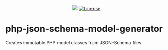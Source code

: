 <p align="center">
  <a href="https://codeclimate.com/github/wol-soft/php-json-schema-model-generator/maintainability"><img src="https://api.codeclimate.com/v1/badges/7eb29e7366dc3d6a5f44/maintainability" /></a>
  <a href="LICENSE"><img src="https://img.shields.io/github/license/wol-soft/php-json-schema-model-generator.svg" alt="License"></a>
</p>

# php-json-schema-model-generator
Creates immutable PHP model classes from JSON-Schema files

